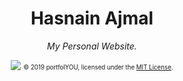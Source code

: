 <div align="center">
  <h1>Hasnain Ajmal</h1>
  <i>My Personal Website.</i>

  

  <a href="https://YoussefRaafatNasry.github.io/portfolYOU"><img src="screenshot.gif"></a>
  <sub><sup>© 2019 portfolYOU, licensed under the <a href="./LICENSE">MIT License</a>.</sup></sub>
</div>
